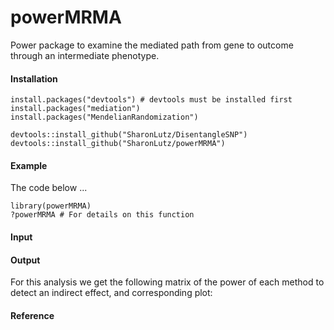 # powerMRMA
Power package to examine the mediated path from gene to outcome through an intermediate phenotype.

#### Installation
```
install.packages("devtools") # devtools must be installed first
install.packages("mediation")
install.packages("MendelianRandomization")

devtools::install_github("SharonLutz/DisentangleSNP")
devtools::install_github("SharonLutz/powerMRMA")
```
#### Example
The code below ...
```
library(powerMRMA)
?powerMRMA # For details on this function

```
#### Input


#### Output
For this analysis we get the following matrix of the power of each method to detect an indirect effect, and corresponding plot:

#### Reference

